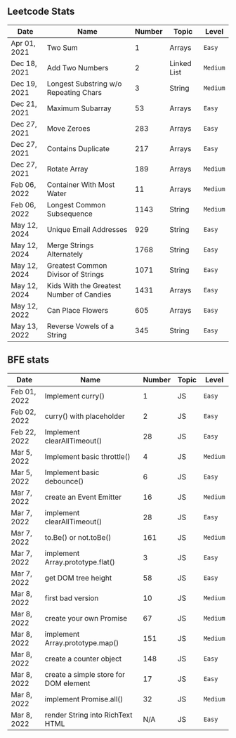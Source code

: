 ## Leetcode Stats

| Date         | Name                                     | Number | Topic       | Level    |
| ------------ | ---------------------------------------- | ------ | ----------- | -------- |
| Apr 01, 2021 | Two Sum                                  | 1      | Arrays      | `Easy`   |
| Dec 18, 2021 | Add Two Numbers                          | 2      | Linked List | `Medium` |
| Dec 19, 2021 | Longest Substring w/o Repeating Chars    | 3      | String      | `Medium` |
| Dec 21, 2021 | Maximum Subarray                         | 53     | Arrays      | `Easy`   |
| Dec 27, 2021 | Move Zeroes                              | 283    | Arrays      | `Easy`   |
| Dec 27, 2021 | Contains Duplicate                       | 217    | Arrays      | `Easy`   |
| Dec 27, 2021 | Rotate Array                             | 189    | Arrays      | `Medium` |
| Feb 06, 2022 | Container With Most Water                | 11     | Arrays      | `Medium` |
| Feb 06, 2022 | Longest Common Subsequence               | 1143   | String      | `Medium` |
| May 12, 2024 | Unique Email Addresses                   | 929    | String      | `Easy`   |
| May 12, 2024 | Merge Strings Alternately                | 1768   | String      | `Easy`   |
| May 12, 2024 | Greatest Common Divisor of Strings       | 1071   | String      | `Easy`   |
| May 12, 2024 | Kids With the Greatest Number of Candies | 1431   | Arrays      | `Easy`   |
| May 12, 2022 | Can Place Flowers                        | 605    | Arrays      | `Easy`   |
| May 13, 2022 | Reverse Vowels of a String               | 345    | String      | `Easy`   |

## BFE stats

| Date         | Name                                  | Number | Topic | Level    |
| ------------ | ------------------------------------- | ------ | ----- | -------- |
| Feb 01, 2022 | Implement curry()                     | 1      | JS    | `Easy`   |
| Feb 02, 2022 | curry() with placeholder              | 2      | JS    | `Easy`   |
| Feb 22, 2022 | Implement clearAllTimeout()           | 28     | JS    | `Easy`   |
| Mar 5, 2022  | Implement basic throttle()            | 4      | JS    | `Medium` |
| Mar 5, 2022  | Implement basic debounce()            | 6      | JS    | `Easy`   |
| Mar 7, 2022  | create an Event Emitter               | 16     | JS    | `Medium` |
| Mar 7, 2022  | implement clearAllTimeout()           | 28     | JS    | `Easy`   |
| Mar 7, 2022  | to.Be() or not.toBe()                 | 161    | JS    | `Medium` |
| Mar 7, 2022  | implement Array.prototype.flat()      | 3      | JS    | `Easy`   |
| Mar 7, 2022  | get DOM tree height                   | 58     | JS    | `Easy`   |
| Mar 8, 2022  | first bad version                     | 10     | JS    | `Medium` |
| Mar 8, 2022  | create your own Promise               | 67     | JS    | `Medium` |
| Mar 8, 2022  | implement Array.prototype.map()       | 151    | JS    | `Medium` |
| Mar 8, 2022  | create a counter object               | 148    | JS    | `Easy`   |
| Mar 8, 2022  | create a simple store for DOM element | 17     | JS    | `Easy`   |
| Mar 8, 2022  | implement Promise.all()               | 32     | JS    | `Medium` |
| Mar 8, 2022  | render String into RichText HTML      | N/A    | JS    | `Easy`   |
